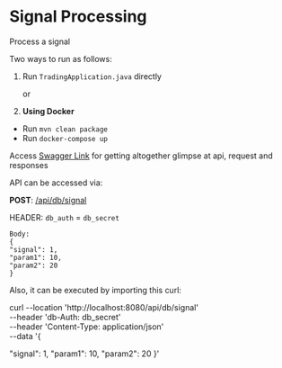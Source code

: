 # Signal Processing
Process a signal

Two ways to run as follows:

1) Run `TradingApplication.java` directly

    or

2) **Using Docker**

* Run ``` mvn clean package ```
* Run ``` docker-compose up ```

Access [Swagger Link]( http://localhost:8080/swagger-ui/index.html) for getting altogether glimpse at api, request and responses

API can be accessed via:

  **POST**: [/api/db/signal](http://localhost:8080/api/db/signal)

HEADER: ```db_auth``` = ```db_secret```
```
Body: 
{
"signal": 1,
"param1": 10,
"param2": 20
}
 ```

Also, it can be executed by importing this curl:

curl --location 'http://localhost:8080/api/db/signal' \
--header 'db-Auth: db_secret' \
--header 'Content-Type: application/json' \
--data '{

"signal": 1,
"param1": 10,
"param2": 20
}'
